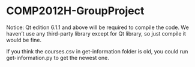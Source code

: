 # COMP2012H-GroupProject

Notice: Qt edition 6.1.1 and above will be required to compile the code. 
We haven’t use any third-party library except for Qt library, so just compile it would be fine.

If you think the courses.csv in get-information folder is old, you could run get-information.py to get the newest one. 
